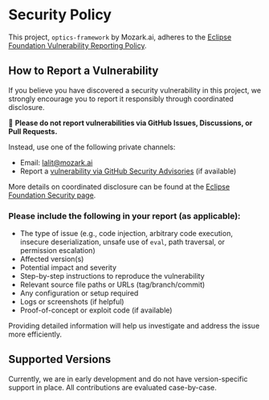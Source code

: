 # Security Policy

This project, `optics-framework` by Mozark.ai, adheres to the [Eclipse Foundation Vulnerability Reporting Policy](https://www.eclipse.org/security/policy/).

## How to Report a Vulnerability

If you believe you have discovered a security vulnerability in this project, we strongly encourage you to report it responsibly through coordinated disclosure.

🚫 **Please do not report vulnerabilities via GitHub Issues, Discussions, or Pull Requests.**

Instead, use one of the following private channels:

- Email: [lalit@mozark.ai](mailto:lalit@mozark.ai)
- Report a [vulnerability via GitHub Security Advisories](https://github.com/Mozark-ai/optics-framework/security/advisories/new) (if available)

More details on coordinated disclosure can be found at the [Eclipse Foundation Security page](https://www.eclipse.org/security/).

### Please include the following in your report (as applicable):

- The type of issue (e.g., code injection, arbitrary code execution, insecure deserialization, unsafe use of `eval`, path traversal, or permission escalation)
- Affected version(s)
- Potential impact and severity
- Step-by-step instructions to reproduce the vulnerability
- Relevant source file paths or URLs (tag/branch/commit)
- Any configuration or setup required
- Logs or screenshots (if helpful)
- Proof-of-concept or exploit code (if available)

Providing detailed information will help us investigate and address the issue more efficiently.

## Supported Versions

Currently, we are in early development and do not have version-specific support in place. All contributions are evaluated case-by-case.

